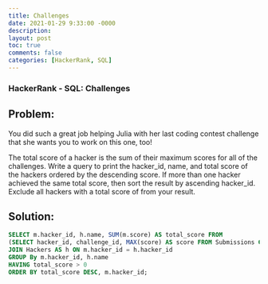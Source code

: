 ```yaml
---
title: Challenges
date: 2021-01-29 9:33:00 -0000
description: 
layout: post
toc: true
comments: false
categories: [HackerRank, SQL]
---
```


### HackerRank - SQL: Challenges

## Problem:
You did such a great job helping Julia with her last coding contest challenge that she wants you to work on this one, too!

The total score of a hacker is the sum of their maximum scores for all of the challenges. Write a query to print the hacker_id, name, and total score of the hackers ordered by the descending score. If more than one hacker achieved the same total score, then sort the result by ascending hacker_id. Exclude all hackers with a total score of  from your result.

## Solution:

```sql
SELECT m.hacker_id, h.name, SUM(m.score) AS total_score FROM
(SELECT hacker_id, challenge_id, MAX(score) AS score FROM Submissions GROUP BY hacker_id, challenge_id) AS m
JOIN Hackers AS h ON m.hacker_id = h.hacker_id 
GROUP By m.hacker_id, h.name
HAVING total_score > 0
ORDER BY total_score DESC, m.hacker_id;
 ```
